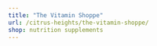 ```yaml
---
title: "The Vitamin Shoppe"
url: /citrus-heights/the-vitamin-shoppe/
shop: nutrition supplements
---
```

